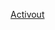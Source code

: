 [Activout](https://docs.google.com/presentation/d/19AhXiyBUhoWLQ_UkNNGNAgObQwEJ6yOcZr9fqNGmxFA/edit#slide=id.g23e8f982e8b_1_0)
